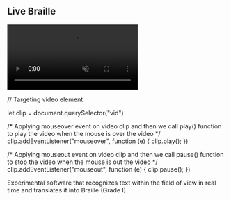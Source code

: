 ## Live Braille

<!-- <img class="aspect-video object-cover rounded-lg hover:scale-102 transition-all duration-500 ease-in-out transform" src="/assets/MainPhoto_LiveBraille.png"> -->
<video autoplay="autoplay" muted loop class="aspect-video object-cover rounded-lg shadow-md hover:scale-102 transition-all duration-500 ease-in-out transform" id="vid">
  <source src="/assets/MainVideo_LiveBraille.mp4" type="video/mp4" />
</video>

<component :is="'script'">

  // Targeting video element 
  <!-- let clip = document.querySelector(".vid") -->
  let clip = document.querySelector("vid")

  /* Applying mouseover event on video clip 
  and then we call play() function to play 
  the video when the mouse is over the video */
  clip.addEventListener("mouseover", function (e) {
    clip.play();
  })

  /* Applying mouseout event on video clip 
  and then we call pause() function to stop 
  the video when the mouse is out the video */
  clip.addEventListener("mouseout", function (e) {
    clip.pause();
  })
</component>

Experimental software that recognizes text within the field of view in real time and translates it into Braille (Grade I).